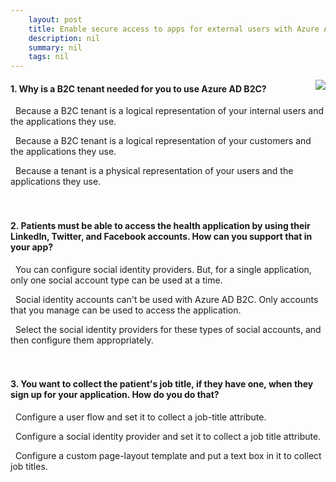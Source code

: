 ```yaml
---
    layout: post
    title: Enable secure access to apps for external users with Azure AD B2C - What is Azure AD B2C?
    description: nil
    summary: nil
    tags: nil
---
```



 <a target="_blank" href="https://docs.microsoft.com/en-us/learn/modules/enable-external-access-with-b2c/2-b2c-overview/"><i class="fas fa-external-link-alt"></i> </a>
 <img align="right" src="https://docs.microsoft.com/en-us/learn/achievements/enable-external-access-with-b2c.svg">
####  1. Why is a B2C tenant needed for you to use Azure AD B2C?


<i class='far fa-square'></i> &nbsp;&nbsp;Because a B2C tenant is a logical representation of your internal users and the applications they use.

<i class='fas fa-check-square' style='color: Dodgerblue;'></i> &nbsp;&nbsp;Because a B2C tenant is a logical representation of your customers and the applications they use.

<i class='far fa-square'></i> &nbsp;&nbsp;Because a tenant is a physical representation of your users and the applications they use.
<br />
<br />
<br />

####  2. Patients must be able to access the health application by using their LinkedIn, Twitter, and Facebook accounts. How can you support that in your app?


<i class='far fa-square'></i> &nbsp;&nbsp;You can configure social identity providers. But, for a single application, only one social account type can be used at a time.

<i class='far fa-square'></i> &nbsp;&nbsp;Social identity accounts can't be used with Azure AD B2C. Only accounts that you manage can be used to access the application.

<i class='fas fa-check-square' style='color: Dodgerblue;'></i> &nbsp;&nbsp;Select the social identity providers for these types of social accounts, and then configure them appropriately.
<br />
<br />
<br />

####  3. You want to collect the patient's job title, if they have one, when they sign up for your application. How do you do that?


<i class='fas fa-check-square' style='color: Dodgerblue;'></i> &nbsp;&nbsp;Configure a user flow and set it to collect a job-title attribute.

<i class='far fa-square'></i> &nbsp;&nbsp;Configure a social identity provider and set it to collect a job title attribute.

<i class='far fa-square'></i> &nbsp;&nbsp;Configure a custom page-layout template and put a text box in it to collect job titles.
<br />
<br />
<br />

